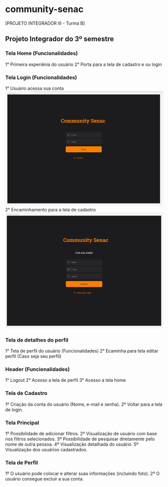 # community-senac

[PROJETO INTEGRADOR III - Turma B]

## Projeto Integrador do 3º semestre

### Tela Home (Funcionalidades) 
1° Primeira experiênia do usuário 
2° Porta para a tela de cadastro e ou login

### Tela Login (Funcionalidades) 
1° Usuário acessa sua conta 
![Imagem Login](https://github.com/Brenno55/community-senac/blob/main/Imagens/Prototipo%20telas/TELA%20DE%20LOGIN.png?raw=true)
2° Encaminhamento para a tela de cadastro
![Imagem cadastro](https://github.com/Brenno55/community-senac/blob/main/Imagens/Prototipo%20telas/TELA%20DE%20CADASTRO.png)

### Tela de detalhes do perfil 
1° Tela de perfil do usuário (Funcionalidades) 
2° Ecaminha para tela editar perfil (Caso seja seu perfil)

### Header (Funcionalidades) 
1° Logout 
2° Acesso a tela de perfil 
3° Acesso a tela home


### Tela de Cadastro
1º Criação da conta do usuário (Nome, e-mail e senha).
2º Voltar para a tela de login.

### Tela Principal
1º Possibilidade de adicionar filtros.
2º Visualização de usuário com base nos filtros selecionados.
3º Possibilidade de pesquisar diretamente pelo nome de outra pessoa.
4º Visualização detalhada do usuário.
5º Visualização dos usuários cadastrados.

### Tela de Perfil
1º O usuário pode colocar e alterar suas informações (incluindo foto).
2º O usuário consegue excluir a sua conta.
